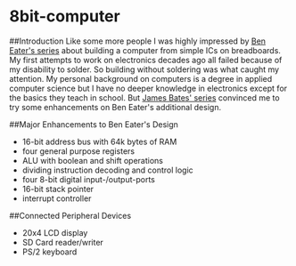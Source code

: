 # 8bit-computer
##Introduction
Like some more people I was highly impressed by [Ben Eater's series](https://www.youtube.com/playlist?list=PLowKtXNTBypGqImE405J2565dvjafglHU) about building a computer from simple ICs on breadboards. My first attempts to work on electronics decades ago all failed because of my disability to solder. So building without soldering was what caught my attention.
My personal background on computers is a degree in applied computer science but I have no deeper knowledge in electronics except for the basics they teach in school. But [James Bates' series](https://www.youtube.com/playlist?list=PL_i7PfWMNYobSPpg1_voiDe6qBcjvuVui) convinced me to try some enhancements on Ben Eater's additional design.

##Major Enhancements to Ben Eater's Design
* 16-bit address bus with 64k bytes of RAM
* four general purpose registers
* ALU with boolean and shift operations
* dividing instruction decoding and control logic
* four 8-bit digital input-/output-ports
* 16-bit stack pointer
* interrupt controller

##Connected Peripheral Devices
* 20x4 LCD display
* SD Card reader/writer
* PS/2 keyboard